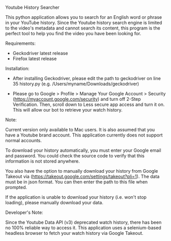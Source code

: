 Youtube History Searcher

This python application allows you to search for an English word or phrase in your YouTube history. Since the Youtube history search engine is limited to the video's metadata and cannot search its content, this program is the perfect tool to help you find the video you have been looking for.

Requirements:

  - Geckodriver latest release
  - Firefox latest release


Installation:

- After installing Geckodriver, please edit the path to geckodriver on line 35 history.py (e.g. /Users/myname/Downloads/geckodriver)

- Please go to Google > Profile > Manage Your Google Account > Security (https://myaccount.google.com/security) and turn off 2-Step Verification. Then, scroll down to Less secure app access and turn it on. This will allow our bot to retrieve your watch history.


Note:

Current version only available to Mac users. It is also assumed that you have a Youtube brand account. This application currently does not support normal accounts.

To download your history automatically, you must enter your Google email and password. You could check the source code to verify that this information is not stored anywhere.

You also have the option to manually download your history from Google Takeout via (https://takeout.google.com/settings/takeout?pli=1). The data must be in json format. You can then enter the path to this file when prompted.

If the application is unable to download your history (i.e. won't stop loading), please manually download your data.


Developer's Note:

Since the Youtube Data API (v3) deprecated watch history, there has been no 100% reliable way to access it. This application uses a selenium-based headless browser to fetch your watch history via Google Takeout.